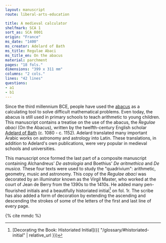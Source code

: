 ```yaml
---
layout: manuscript
route: liberal-arts-education

title: A medieval calculator
shelfmark: SCA 1
sort_as: SCA 0001
origin: "France"
ms_date: "1400"
ms_creator: Adelard of Bath
ms_title: Regulae Abaci
ms_title_en: On the abacus
material: parchment
pages: "18 fols."
dimensions: "399 x 311 mm"
columns: "2 cols."
lines: "42 lines"
questions:
- a1
- b1
---
```


Since the third millennium BCE, people have used the
[abacus](https://en.wikipedia.org/wiki/Abacus) as a
calculating tool to solve difficult mathematical problems. Even today,
the abacus is still used in primary schools to teach arithmetic to young
children. This manuscript contains a treatise on the use of the abacus,
the *Regulae abaci* (On the Abacus), written by the twelfth-century
English scholar [Adelard of Bath](https://en.wikipedia.org/wiki/Adelard_of_Bath) (c.
1080 - c. 1152). Adelard translated many important Arabic works on
astronomy and astrology into Latin. These translations, in addition to
Adelard's own publications, were very popular in medieval schools and
universities.

This manuscript once formed the last part of a composite manuscript
containing Alchandreus' *De astrologia* and Boethius' *De aritmethica*
and *De musica.* These four texts were used to study the "quadrivium":
arithmetic, geometry, music and astronomy. This copy of the *Regulae abaci* was decorated by an illuminator known as the Virgil Master, who
worked at the court of Jean de Berry from the 1390s to the 1410s. He
added many pen-flourished initials and a beautifully historiated
initial[^1] on fol. <span data-fol="1r" class="fref">1r</span>. The scribe has also added a form of decoration by
extending the ascending and descending the strokes of some of the
letters of the first and last line of every page.

[^1]: [Decorating the Book: Historiated Initial]({{ "/glossary/#historiated-initial" | relative_url }})

{% cite mmdc %}